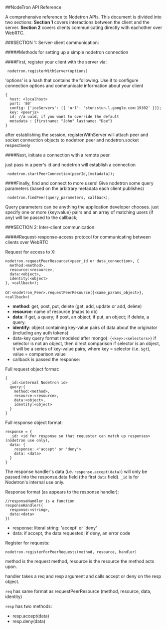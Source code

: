 ##NodeTron API Reference

A comprehensive reference to Nodetron APIs.  This document is divided into two sections:  __Section 1__ covers interactions between the client and the server.  __Section 2__ covers clients communicating directly with eachother over WebRTC.

###SECTION 1: Server-client communication:

#####Methods for setting up a simple nodetron connection

####First, register your client with the server via:

     nodetron.registerWithServer(options)

'options' is a hash that contains the following.   Use it to configure connection options and communicate information about your client

    {
      host: <localhost>
      port: '80'
      config: {'iceServers': [{ 'url': 'stun:stun.l.google.com:19302' }]};
      key: <peerjs>
      id: //a uuid, if you want to override the default
      metadata : {firstname: "John" lastname: "Doe"}
    }

after establishing the session, registerWithServer will attach peer and socket connection objects to nodetron.peer and nodetron.socket respectively

####Next, initiate a connection with a remote peer.

just pass in a peer's id and nodetron will establish a connection

     nodetron.startPeerConnection(peerId,[metadata]);

####Finally, find and connect to more users!
Give nodetron some query parameters (based on the arbitrary metadata each client publishes)

     nodetron.findPeer(query_parameters, callback);

Query parameters can be anything the application developer chooses.  just specify one or more {key:value} pairs and an array of matching users (if any) will be passed to the callback;


###SECTION 2: Inter-client communication:

#####Request-response-access protocol for communicating between clients over WebRTC

Request for access to X:

    nodetron.requestPeerResource(<peer_id or data_connection>, {
      method:<method>,
      resource:<resource>,
      data:<object>,
      identity:<object>
    }, <callback>);

or:
`<nodetron_Peer>.requestPeerResource({<same_params_object>}, <callback>)`

* __method__: get, post, put, delete (get, add, update or add, delete)
* __resource__: name of resource (maps to db)
* __data__: if get, a query; if post, an object; if put, an object; if delete, a query.
* __identify__: object containing key-value pairs of data about the originator (including any auth tokens)
* data-key query format (modeled after mongo): `{<key>:<selectors>}`
    if selector is not an object, then direct comparison
    if selector is an object, it will be a series of key-value pairs, where key = selector (i.e. `$gt`), value = comparison value
* callback is passed the response:

Full request object format:

    {
      _id:<internal Nodetron id>
      query:{
        method:<method>,
        resource:<resource>,
        data:<object>,
        identity:<object>
      }
    }


Full response object format:

    response = {
      _id: <id for response so that requester can match up responses> (nodetron use only),
      data: {
        response: <'accept' or 'deny'>
        data: <data>
      }
    }

The response handler's data (i.e. `response.accept(data)`) will only be passed into the response.data field (the first `data` field). `_id` is for Nodetron's internal use only.

Response format (as appears to the response handler):

    //responseHandler is a function
    responseHandler({
      response:<string>,
      data:<data>
    })

* response: literal string: 'accept' or 'deny'
* data: if accept, the data requested; if deny, an error code

Register for requests:

`nodetron.registerForPeerRequests(method, resource, handler)`

method is the request method, resource is the resource the method acts upon.

handler takes a req and resp argument and calls accept or deny on the resp object.

`req` has same format as requestPeerResource (method, resource, data, identity)

`resp` has two methods:
* resp.accept(data)
* resp.deny(data)
